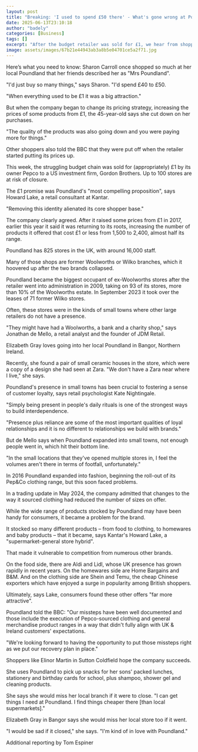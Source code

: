 ```yaml
---
layout: post
title: "Breaking: 'I used to spend £50 there' - What's gone wrong at Poundland?"
date: 2025-06-13T23:10:18
author: "badely"
categories: [Business]
tags: []
excerpt: "After the budget retailer was sold for £1, we hear from shoppers and experts on why its popularity has waned."
image: assets/images/67b21e44943ab3a8b5e04701ce5a2f71.jpg
---
```


Here’s what you need to know: Sharon Carroll once shopped so much at her local Poundland that her friends described her as "Mrs Poundland". 

"I'd just buy so many things," says Sharon. "I'd spend £40 to £50.

"When everything used to be £1 it was a big attraction."

But when the company began to change its pricing strategy, increasing the prices of some products from £1, the 45-year-old says she cut down on her purchases.

"The quality of the products was also going down and you were paying more for things."

Other shoppers also told the BBC that they were put off when the retailer started putting its prices up.

This week, the struggling budget chain was sold for (appropriately) £1 by its owner Pepco to a US investment firm, Gordon Brothers. Up to 100 stores are at risk of closure.

The £1 promise was Poundland's "most compelling proposition", says Howard Lake, a retail consultant at Kantar.

"Removing this identity alienated its core shopper base."

The company clearly agreed. After it raised some prices from £1 in 2017, earlier this year it said it was returning to its roots, increasing the number of products it offered that cost £1 or less from 1,500 to 2,400, almost half its range.

Poundland has 825 stores in the UK, with around 16,000 staff.

Many of those shops are former Woolworths or Wilko branches, which it hoovered up after the two brands collapsed.

Poundland became the biggest occupant of ex-Woolworths stores after the retailer went into administration in 2009, taking on 93 of its stores, more than 10% of the Woolworths estate. In September 2023 it took over the leases of 71 former Wilko stores.

Often, these stores were in the kinds of small towns where other large retailers do not have a presence.

"They might have had a Woolworths, a bank and a charity shop," says Jonathan de Mello, a retail analyst and the founder of JDM Retail.

Elizabeth Gray loves going into her local Poundland in Bangor, Northern Ireland. 

Recently, she found a pair of small ceramic houses in the store, which were a copy of a design she had seen at Zara. "We don't have a Zara near where I live," she says.

Poundland's presence in small towns has been crucial to fostering a sense of customer loyalty, says retail psychologist Kate Nightingale.

"Simply being present in people's daily rituals is one of the strongest ways to build interdependence.

"Presence plus reliance are some of the most important qualities of loyal relationships and it is no different to relationships we build with brands."

But de Mello says when Poundland expanded into small towns, not enough people went in, which hit their bottom line.

"In the small locations that they've opened multiple stores in, I feel the volumes aren't there in terms of footfall, unfortunately."

In 2016 Poundland expanded into fashion, beginning the roll-out of its Pep&Co clothing range, but this soon faced problems.

In a trading update in May 2024, the company admitted that changes to the way it sourced clothing had reduced the number of sizes on offer.

While the wide range of products stocked by Poundland may have been handy for consumers, it became a problem for the brand.

It stocked so many different products – from food to clothing, to homewares and baby products – that it became, says Kantar's Howard Lake, a "supermarket-general store hybrid".

That made it vulnerable to competition from numerous other brands.

On the food side, there are Aldi and Lidl, whose UK presence has grown rapidly in recent years. On the homewares side are Home Bargains and B&M. And on the clothing side are Shein and Temu, the cheap Chinese exporters which have enjoyed a surge in popularity among British shoppers.

Ultimately, says Lake, consumers found these other offers "far more attractive".

Poundland told the BBC: "Our missteps have been well documented and those include the execution of Pepco-sourced clothing and general merchandise product ranges in a way that didn't fully align with UK & Ireland customers' expectations.

"We're looking forward to having the opportunity to put those missteps right as we put our recovery plan in place."

Shoppers like Elinor Martin in Sutton Coldfield hope the company succeeds.

She uses Poundland to pick up snacks for her sons' packed lunches, stationery and birthday cards for school, plus shampoo, shower gel and cleaning products.

She says she would miss her local branch if it were to close. "I can get things I need at Poundland. I find things cheaper there [than local supermarkets]."

Elizabeth Gray in Bangor says she would miss her local store too if it went.

"I would be sad if it closed," she says. "I'm kind of in love with Poundland."

Additional reporting by Tom Espiner

